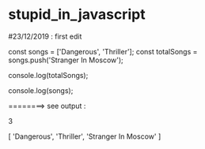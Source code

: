 # stupid_in_javascript
#23/12/2019 : first edit

const songs = ['Dangerous', 'Thriller'];
const totalSongs = songs.push('Stranger In Moscow');

console.log(totalSongs);

console.log(songs);

========> see output :

3

[ 'Dangerous', 'Thriller', 'Stranger In Moscow' ]
